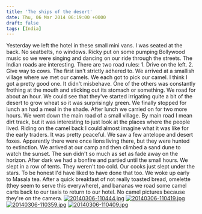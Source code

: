 ```yaml
---
title: 'The ships of the desert'
date: Thu, 06 Mar 2014 06:19:00 +0000
draft: false
tags: [India]
---
```


Yesterday we left the hotel in these small mini vans. I was seated at the back. No seatbelts, no windows. Ricky put on some pumping Bollywood music so we were singing and dancing on our ride through the streets. The Indian roads are interesting. There are two road rules: 1. Drive on the left. 2. Give way to cows. The first isn't strictly adhered to. We arrived at a smallish village where we met our camels. We each got to pick our camel. I think I got a pretty good one. It didn't misbehave. One of the others was constantly frothing at the mouth and sticking out its stomach or something. We road for about an hour. We could see that they've started irrigating quite a bit of the desert to grow wheat so it was surprisingly green. We finally stopped for lunch an had a meal in the shade. After lunch we carried on for two more hours. We went down the main road of a small village. By main road I mean dirt track, but it was interesting to just look at the places where the people lived. Riding on the camel back I could almost imagine what it was like for the early traders. It was pretty peaceful. We saw a few antelope and desert foxes. Apparently there were once lions living there, but they were hunted to extinction. We arrived at our camp and then climbed a sand dune to watch the sunset. The sun didn't so much as set as fade away on the horizon. After dark we had a bonfire and partied until the small hours. We slept in a row of tents. They weren't too cold. Our cooks just slept under the stars. To be honest I'd have liked to have done that too. We woke up early to Masala tea. After a quick breakfast of not really toasted bread, omelette (they seem to serve this everywhere), and bananas we road some camel carts back to our taxis to return to our hotel. No camel pictures because they're on the camera. [![20140306-110444.jpg](http://indiaana.files.wordpress.com/2014/03/20140306-110444.jpg)](http://indiaana.files.wordpress.com/2014/03/20140306-110444.jpg) [![20140306-110419.jpg](http://indiaana.files.wordpress.com/2014/03/20140306-110419.jpg)](http://indiaana.files.wordpress.com/2014/03/20140306-110419.jpg) [![20140306-110359.jpg](http://indiaana.files.wordpress.com/2014/03/20140306-110359.jpg)](http://indiaana.files.wordpress.com/2014/03/20140306-110359.jpg) [![20140306-110409.jpg](http://indiaana.files.wordpress.com/2014/03/20140306-110409.jpg)](http://indiaana.files.wordpress.com/2014/03/20140306-110409.jpg)